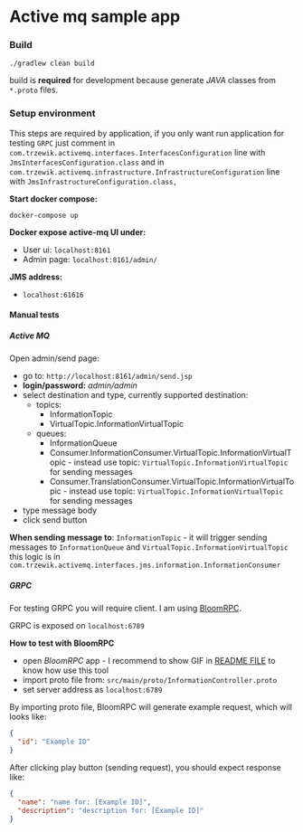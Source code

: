 # Active mq sample app

### Build
```shell script
./gradlew clean build
```
build is **required** for development because generate *JAVA* classes from `*.proto` files.

### Setup environment

This steps are required by application, if you only want run application for testing `GRPC` just comment in `com.trzewik.activemq.interfaces.InterfacesConfiguration`
line with `JmsInterfacesConfiguration.class` and in `com.trzewik.activemq.infrastructure.InfrastructureConfiguration` line with `JmsInfrastructureConfiguration.class,`

**Start docker compose:**
```shell script
docker-compose up
```
**Docker expose active-mq UI under:**
- User ui: `localhost:8161`
- Admin page: `localhost:8161/admin/`

**JMS address:**
- `localhost:61616`

#### Manual tests

##### Active MQ
Open admin/send page:
- go to: `http://localhost:8161/admin/send.jsp`
- **login/password:** _admin/admin_
- select destination and type, currently supported destination:
    * topics:
        * InformationTopic
        * VirtualTopic.InformationVirtualTopic
    * queues:
        * InformationQueue
        * Consumer.InformationConsumer.VirtualTopic.InformationVirtualTopic - instead use topic: `VirtualTopic.InformationVirtualTopic` for sending messages
        * Consumer.TranslationConsumer.VirtualTopic.InformationVirtualTopic - instead use topic: `VirtualTopic.InformationVirtualTopic` for sending messages
- type message body
- click send button

**When sending message to**: `InformationTopic` - it will trigger sending messages to `InformationQueue` and `VirtualTopic.InformationVirtualTopic`
this logic is in `com.trzewik.activemq.interfaces.jms.information.InformationConsumer`

##### GRPC

For testing GRPC you will require client. I am using [BloomRPC](https://github.com/uw-labs/bloomrpc/releases).

GRPC is exposed on `localhost:6789`

**How to test with BloomRPC**

- open *BloomRPC* app - I recommend to show GIF in [README FILE](https://github.com/uw-labs/bloomrpc) to know how use this tool
- import proto file from: `src/main/proto/InformationController.proto`
- set server address as `localhost:6789`

By importing proto file, BloomRPC will generate example request, which will looks like:
```json
{
  "id": "Example ID"
}
```

After clicking play button (sending request), you should expect response like:
```json
{
  "name": "name for: [Example ID]",
  "description": "description for: [Example ID]"
}
```
